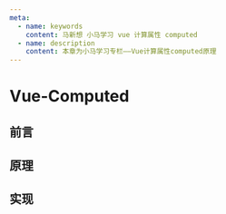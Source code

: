 ```yaml
---
meta:
  - name: keywords
    content: 马新想 小马学习 vue 计算属性 computed
  - name: description
    content: 本章为小马学习专栏——Vue计算属性computed原理
---
```



# Vue-Computed


## 前言


## 原理


## 实现

